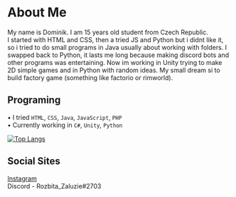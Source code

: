 # About Me
My name is Dominik. I am 15 years old student from Czech Republic. <br>
I started with HTML and CSS, then a tried JS and Python but i didnt like it, so i tried to do small programs in Java usually about working with folders. I swapped back to Python, it lasts me long because making discord bots and other programs was entertaining.
Now im working in Unity trying to make 2D simple games and in Python with random ideas.
My small dream si to build factory game (something like factorio or rimworld).

## Programing
• I tried `HTML`, `CSS`, `Java`, `JavaScript`, `PHP` <br>
• Currently working in `C#`, `Unity`, `Python`


[![Top Langs](https://github-readme-stats.vercel.app/api/top-langs/?username=Rozbita-Zaluzie&layout=compact)](https://github.com/Rozbita-Zaluzie/github-readme-stats)


## Social Sites
[Instagram](https://instagram.com/rozbita_zaluzie/) <br>
Discord - Rozbita_Zaluzie#2703
